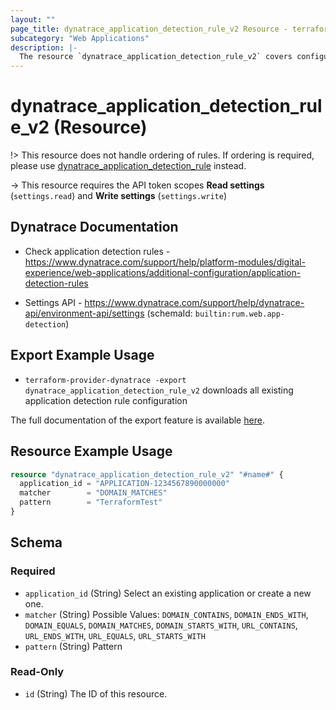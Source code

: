 ```yaml
---
layout: ""
page_title: dynatrace_application_detection_rule_v2 Resource - terraform-provider-dynatrace"
subcategory: "Web Applications"
description: |-
  The resource `dynatrace_application_detection_rule_v2` covers configuration for application detection rule
---
```


# dynatrace_application_detection_rule_v2 (Resource)

!> This resource does not handle ordering of rules. If ordering is required, please use [dynatrace_application_detection_rule](https://registry.terraform.io/providers/dynatrace-oss/dynatrace/latest/docs/resources/application_detection_rule) instead.

-> This resource requires the API token scopes **Read settings** (`settings.read`) and **Write settings** (`settings.write`)

## Dynatrace Documentation

- Check application detection rules - https://www.dynatrace.com/support/help/platform-modules/digital-experience/web-applications/additional-configuration/application-detection-rules

- Settings API - https://www.dynatrace.com/support/help/dynatrace-api/environment-api/settings (schemaId: `builtin:rum.web.app-detection`)

## Export Example Usage

- `terraform-provider-dynatrace -export dynatrace_application_detection_rule_v2` downloads all existing application detection rule configuration

The full documentation of the export feature is available [here](https://registry.terraform.io/providers/dynatrace-oss/dynatrace/latest/docs/guides/export-v2).

## Resource Example Usage

```terraform
resource "dynatrace_application_detection_rule_v2" "#name#" {
  application_id = "APPLICATION-1234567890000000"
  matcher        = "DOMAIN_MATCHES"
  pattern        = "TerraformTest"
}
```

<!-- schema generated by tfplugindocs -->
## Schema

### Required

- `application_id` (String) Select an existing application or create a new one.
- `matcher` (String) Possible Values: `DOMAIN_CONTAINS`, `DOMAIN_ENDS_WITH`, `DOMAIN_EQUALS`, `DOMAIN_MATCHES`, `DOMAIN_STARTS_WITH`, `URL_CONTAINS`, `URL_ENDS_WITH`, `URL_EQUALS`, `URL_STARTS_WITH`
- `pattern` (String) Pattern

### Read-Only

- `id` (String) The ID of this resource.
 